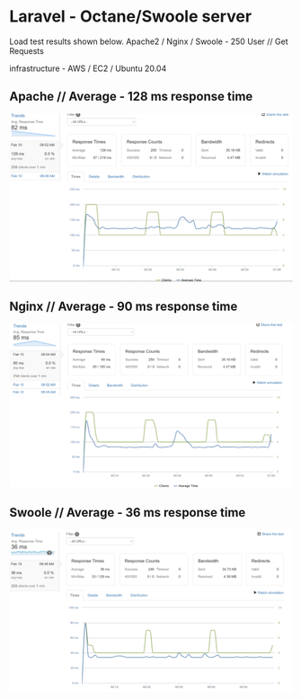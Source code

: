 # Laravel - Octane/Swoole server
Load test results shown below. Apache2 / Nginx / Swoole - 250 User // Get Requests

infrastructure - AWS / EC2 / Ubuntu 20.04

## Apache // Average - 128 ms response time
![alt text](https://github.com/kadirkoca/OctaneSwoole/blob/main/Apache.png)

## Nginx // Average - 90 ms response time
![alt text](https://github.com/kadirkoca/OctaneSwoole/blob/main/Nginx.png)

## Swoole // Average - 36 ms response time
![alt text](https://github.com/kadirkoca/OctaneSwoole/blob/main/Swoole.png)
